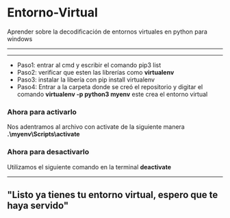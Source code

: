 # Entorno-Virtual
Aprender sobre la decodificación de entornos virtuales en python para windows

****
****
- Paso1: entrar al cmd y escribir el comando pip3 list 
- Paso2: verificar que esten las librerías como **virtualenv** 
- Paso3: instalar la libería con pip install virtualenv 
- Paso4: Entrar a la carpeta donde se creó el repositorio y digitar el comando **virtualenv -p python3 myenv** este crea el entorno virtual 



### Ahora para activarlo 
Nos adentramos al archivo con activate de la siguiente manera 
**.\myenv\Scripts\activate**

### Ahora para desactivarlo
Utilizamos el siguiente comando en la terminal 
**deactivate** 

------
**"Listo ya tienes tu entorno virtual, espero que te haya servido"**
---
